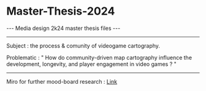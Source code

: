 # Master-Thesis-2024

--- Media design 2k24 master thesis files ---

---

Subject : the process & comunity of videogame cartography.

Problematic : " How do community-driven map cartography influence the development, longevity, and player engagement in video games ?  "

---

Miro for further mood-board research :  [Link](https://miro.com/welcomeonboard/UmFvNzhRRGVWSU9nQW5CNTF1OXJNS0pVQlU3TXM1TE96N0lPVFIxdGhrWXRLOE4zMjNObzVlUkJtOHM3akxCZnwzNDU4NzY0NTY2OTQxMTg4MTUwfDI=?share_link_id=205976613816)
